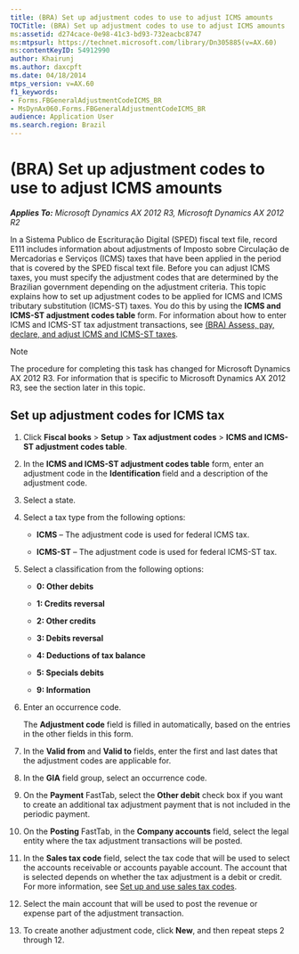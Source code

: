 ```yaml
---
title: (BRA) Set up adjustment codes to use to adjust ICMS amounts
TOCTitle: (BRA) Set up adjustment codes to use to adjust ICMS amounts
ms:assetid: d274cace-0e98-41c3-bd93-732eacbc8747
ms:mtpsurl: https://technet.microsoft.com/library/Dn305885(v=AX.60)
ms:contentKeyID: 54912990
author: Khairunj
ms.author: daxcpft
ms.date: 04/18/2014
mtps_version: v=AX.60
f1_keywords:
- Forms.FBGeneralAdjustmentCodeICMS_BR
- MsDynAx060.Forms.FBGeneralAdjustmentCodeICMS_BR
audience: Application User
ms.search.region: Brazil
---
```


# (BRA) Set up adjustment codes to use to adjust ICMS amounts 


_**Applies To:** Microsoft Dynamics AX 2012 R3, Microsoft Dynamics AX 2012 R2_

In a Sistema Publico de Escrituração Digital (SPED) fiscal text file, record E111 includes information about adjustments of Imposto sobre Circulação de Mercadorias e Serviços (ICMS) taxes that have been applied in the period that is covered by the SPED fiscal text file. Before you can adjust ICMS taxes, you must specify the adjustment codes that are determined by the Brazilian government depending on the adjustment criteria. This topic explains how to set up adjustment codes to be applied for ICMS and ICMS tributary substitution (ICMS-ST) taxes. You do this by using the **ICMS and ICMS-ST adjustment codes table** form. For information about how to enter ICMS and ICMS-ST tax adjustment transactions, see [(BRA) Assess, pay, declare, and adjust ICMS and ICMS-ST taxes](bra-assess-pay-declare-and-adjust-icms-and-icms-st-taxes.md).


> [!NOTE]
> <P>The procedure for completing this task has changed for Microsoft Dynamics AX 2012 R3. For information that is specific to Microsoft Dynamics AX 2012 R3, see the section later in this topic.</P>



## Set up adjustment codes for ICMS tax

1.  Click **Fiscal books** \> **Setup** \> **Tax adjustment codes** \> **ICMS and ICMS-ST adjustment codes table**.

2.  In the **ICMS and ICMS-ST adjustment codes table** form, enter an adjustment code in the **Identification** field and a description of the adjustment code.

3.  Select a state.

4.  Select a tax type from the following options:
    
      - **ICMS** – The adjustment code is used for federal ICMS tax.
    
      - **ICMS-ST** – The adjustment code is used for federal ICMS-ST tax.

5.  Select a classification from the following options:
    
      - **0: Other debits**
    
      - **1: Credits reversal**
    
      - **2: Other credits**
    
      - **3: Debits reversal**
    
      - **4: Deductions of tax balance**
    
      - **5: Specials debits**
    
      - **9: Information**

6.  Enter an occurrence code.
    
    The **Adjustment code** field is filled in automatically, based on the entries in the other fields in this form.

7.  In the **Valid from** and **Valid to** fields, enter the first and last dates that the adjustment codes are applicable for.

8.  In the **GIA** field group, select an occurrence code.

9.  On the **Payment** FastTab, select the **Other debit** check box if you want to create an additional tax adjustment payment that is not included in the periodic payment.

10. On the **Posting** FastTab, in the **Company accounts** field, select the legal entity where the tax adjustment transactions will be posted.

11. In the **Sales tax code** field, select the tax code that will be used to select the accounts receivable or accounts payable account. The account that is selected depends on whether the tax adjustment is a debit or credit. For more information, see [Set up and use sales tax codes](set-up-and-use-sales-tax-codes.md).

12. Select the main account that will be used to post the revenue or expense part of the adjustment transaction.

13. To create another adjustment code, click **New**, and then repeat steps 2 through 12.

  


